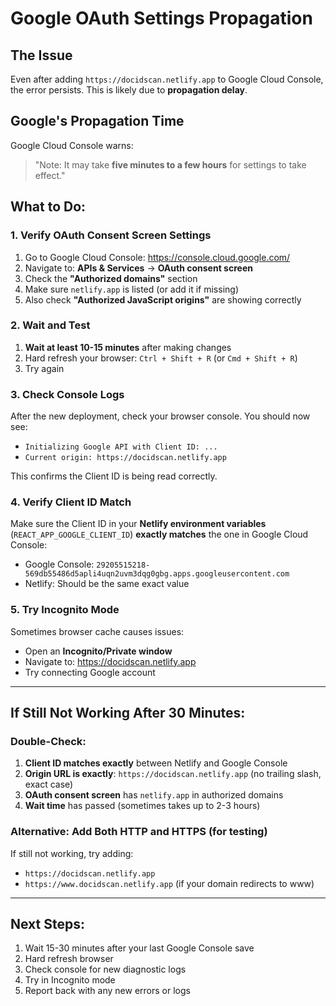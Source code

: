 # Google OAuth Settings Propagation

## The Issue
Even after adding `https://docidscan.netlify.app` to Google Cloud Console, the error persists. This is likely due to **propagation delay**.

## Google's Propagation Time
Google Cloud Console warns:
> "Note: It may take **five minutes to a few hours** for settings to take effect."

## What to Do:

### 1. Verify OAuth Consent Screen Settings
1. Go to Google Cloud Console: https://console.cloud.google.com/
2. Navigate to: **APIs & Services** → **OAuth consent screen**
3. Check the **"Authorized domains"** section
4. Make sure `netlify.app` is listed (or add it if missing)
5. Also check **"Authorized JavaScript origins"** are showing correctly

### 2. Wait and Test
1. **Wait at least 10-15 minutes** after making changes
2. Hard refresh your browser: `Ctrl + Shift + R` (or `Cmd + Shift + R`)
3. Try again

### 3. Check Console Logs
After the new deployment, check your browser console. You should now see:
- `Initializing Google API with Client ID: ...`
- `Current origin: https://docidscan.netlify.app`

This confirms the Client ID is being read correctly.

### 4. Verify Client ID Match
Make sure the Client ID in your **Netlify environment variables** (`REACT_APP_GOOGLE_CLIENT_ID`) **exactly matches** the one in Google Cloud Console:
- Google Console: `29205515218-569db55486d5apli4uqn2uvm3dqg0gbg.apps.googleusercontent.com`
- Netlify: Should be the same exact value

### 5. Try Incognito Mode
Sometimes browser cache causes issues:
- Open an **Incognito/Private window**
- Navigate to: https://docidscan.netlify.app
- Try connecting Google account

---

## If Still Not Working After 30 Minutes:

### Double-Check:
1. **Client ID matches exactly** between Netlify and Google Console
2. **Origin URL is exactly**: `https://docidscan.netlify.app` (no trailing slash, exact case)
3. **OAuth consent screen** has `netlify.app` in authorized domains
4. **Wait time** has passed (sometimes takes up to 2-3 hours)

### Alternative: Add Both HTTP and HTTPS (for testing)
If still not working, try adding:
- `https://docidscan.netlify.app`
- `https://www.docidscan.netlify.app` (if your domain redirects to www)

---

## Next Steps:
1. Wait 15-30 minutes after your last Google Console save
2. Hard refresh browser
3. Check console for new diagnostic logs
4. Try in Incognito mode
5. Report back with any new errors or logs

